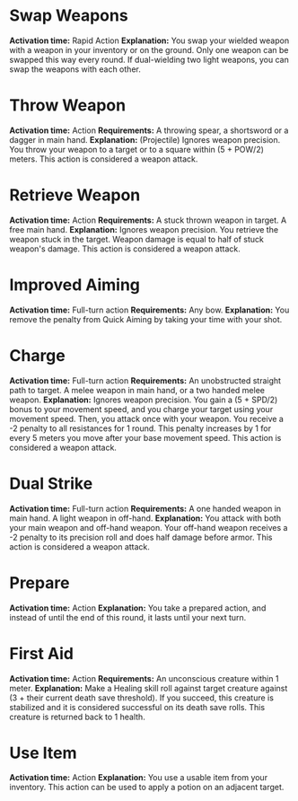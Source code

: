# Swap Weapons
**Activation time:** Rapid Action
**Explanation:**
	You swap your wielded weapon with a weapon in your inventory or on the ground. Only one weapon can be swapped this way every round.
	If dual-wielding two light weapons, you can swap the weapons with each other.

# Throw Weapon
**Activation time:** Action
**Requirements:** 
	A throwing spear, a shortsword or a dagger in main hand.
**Explanation:** 
	(Projectile)
	Ignores weapon precision.
	You throw your weapon to a target or to a square within (5 + POW/2) meters.
	This action is considered a weapon attack.

# Retrieve Weapon
**Activation time:** Action
**Requirements:**
	A stuck thrown weapon in target. 
	A free main hand.
**Explanation:**
	Ignores weapon precision.
	You retrieve the weapon stuck in the target.
	Weapon damage is equal to half of stuck weapon's damage.
	This action is considered a weapon attack.

# Improved Aiming
**Activation time:** Full-turn action
**Requirements:**
	Any bow.
**Explanation:**
	You remove the penalty from Quick Aiming by taking your time with your shot.

# Charge
**Activation time:** Full-turn action
**Requirements:** 
	An unobstructed straight path to target.
	A melee weapon in main hand, or a two handed melee weapon.
**Explanation:** 
	Ignores weapon precision.
	You gain a (5 + SPD/2) bonus to your movement speed, and you charge your target using your movement speed. Then, you attack once with your weapon.
	You receive a -2 penalty to all resistances for 1 round.
	This penalty increases by 1 for every 5 meters you move after your base movement speed.
	This action is considered a weapon attack.

# Dual Strike
**Activation time:** Full-turn action
**Requirements:** 
	A one handed weapon in main hand.
	A light weapon in off-hand.
**Explanation:** 
	You attack with both your main weapon and off-hand weapon.
	Your off-hand weapon receives a -2 penalty to its precision roll and does half damage before armor. 
	This action is considered a weapon attack.

# Prepare
**Activation time:** Action
**Explanation:** 
	You take a prepared action, and instead of until the end of this round, it lasts until your next turn.

# First Aid
**Activation time:** Action
**Requirements:** 
	An unconscious creature within 1 meter.
**Explanation:** 
	Make a Healing skill roll against target creature against (3 + their current death save threshold).
	If you succeed, this creature is stabilized and it is considered successful on its death save rolls. 
	This creature is returned back to 1 health.

# Use Item
**Activation time:** Action
**Explanation:** 
	You use a usable item from your inventory.
	This action can be used to apply a potion on an adjacent target.